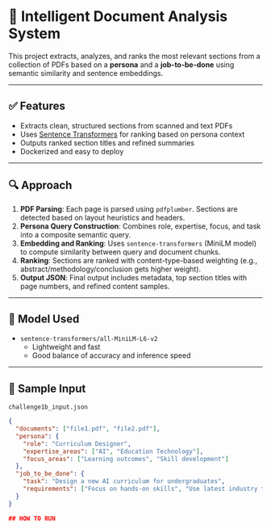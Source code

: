 # 📄 Intelligent Document Analysis System

This project extracts, analyzes, and ranks the most relevant sections from a collection of PDFs based on a **persona** and a **job-to-be-done** using semantic similarity and sentence embeddings.

---

## ✅ Features

- Extracts clean, structured sections from scanned and text PDFs
- Uses [Sentence Transformers](https://www.sbert.net/) for ranking based on persona context
- Outputs ranked section titles and refined summaries
- Dockerized and easy to deploy

---

## 🔍 Approach

1. **PDF Parsing**: Each page is parsed using `pdfplumber`. Sections are detected based on layout heuristics and headers.
2. **Persona Query Construction**: Combines role, expertise, focus, and task into a composite semantic query.
3. **Embedding and Ranking**: Uses `sentence-transformers` (MiniLM model) to compute similarity between query and document chunks.
4. **Ranking**: Sections are ranked with content-type-based weighting (e.g., abstract/methodology/conclusion gets higher weight).
5. **Output JSON**: Final output includes metadata, top section titles with page numbers, and refined content samples.

---

## 🧠 Model Used

- `sentence-transformers/all-MiniLM-L6-v2`
    - Lightweight and fast
    - Good balance of accuracy and inference speed

---

## 🧪 Sample Input

`challenge1b_input.json`

```json
{
  "documents": ["file1.pdf", "file2.pdf"],
  "persona": {
    "role": "Curriculum Designer",
    "expertise_areas": ["AI", "Education Technology"],
    "focus_areas": ["Learning outcomes", "Skill development"]
  },
  "job_to_be_done": {
    "task": "Design a new AI curriculum for undergraduates",
    "requirements": ["Focus on hands-on skills", "Use latest industry trends"]
  }
}

## HOW TO RUN

